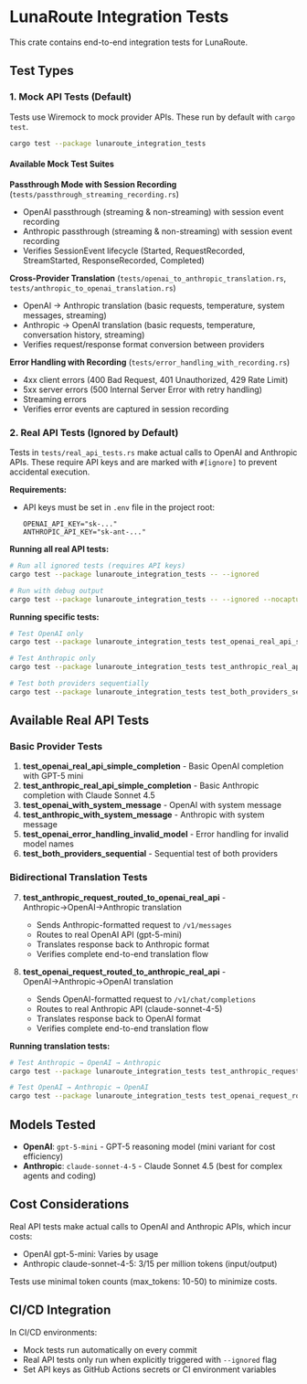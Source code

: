 # LunaRoute Integration Tests

This crate contains end-to-end integration tests for LunaRoute.

## Test Types

### 1. Mock API Tests (Default)

Tests use Wiremock to mock provider APIs. These run by default with `cargo test`.

```bash
cargo test --package lunaroute_integration_tests
```

#### Available Mock Test Suites

**Passthrough Mode with Session Recording** (`tests/passthrough_streaming_recording.rs`)
- OpenAI passthrough (streaming & non-streaming) with session event recording
- Anthropic passthrough (streaming & non-streaming) with session event recording
- Verifies SessionEvent lifecycle (Started, RequestRecorded, StreamStarted, ResponseRecorded, Completed)

**Cross-Provider Translation** (`tests/openai_to_anthropic_translation.rs`, `tests/anthropic_to_openai_translation.rs`)
- OpenAI → Anthropic translation (basic requests, temperature, system messages, streaming)
- Anthropic → OpenAI translation (basic requests, temperature, conversation history, streaming)
- Verifies request/response format conversion between providers

**Error Handling with Recording** (`tests/error_handling_with_recording.rs`)
- 4xx client errors (400 Bad Request, 401 Unauthorized, 429 Rate Limit)
- 5xx server errors (500 Internal Server Error with retry handling)
- Streaming errors
- Verifies error events are captured in session recording

### 2. Real API Tests (Ignored by Default)

Tests in `tests/real_api_tests.rs` make actual calls to OpenAI and Anthropic APIs. These require API keys and are marked with `#[ignore]` to prevent accidental execution.

**Requirements:**
- API keys must be set in `.env` file in the project root:
  ```
  OPENAI_API_KEY="sk-..."
  ANTHROPIC_API_KEY="sk-ant-..."
  ```

**Running all real API tests:**
```bash
# Run all ignored tests (requires API keys)
cargo test --package lunaroute_integration_tests -- --ignored

# Run with debug output
cargo test --package lunaroute_integration_tests -- --ignored --nocapture
```

**Running specific tests:**
```bash
# Test OpenAI only
cargo test --package lunaroute_integration_tests test_openai_real_api_simple_completion -- --ignored --nocapture

# Test Anthropic only
cargo test --package lunaroute_integration_tests test_anthropic_real_api_simple_completion -- --ignored --nocapture

# Test both providers sequentially
cargo test --package lunaroute_integration_tests test_both_providers_sequential -- --ignored --nocapture
```

## Available Real API Tests

### Basic Provider Tests
1. **test_openai_real_api_simple_completion** - Basic OpenAI completion with GPT-5 mini
2. **test_anthropic_real_api_simple_completion** - Basic Anthropic completion with Claude Sonnet 4.5
3. **test_openai_with_system_message** - OpenAI with system message
4. **test_anthropic_with_system_message** - Anthropic with system message
5. **test_openai_error_handling_invalid_model** - Error handling for invalid model names
6. **test_both_providers_sequential** - Sequential test of both providers

### Bidirectional Translation Tests
7. **test_anthropic_request_routed_to_openai_real_api** - Anthropic→OpenAI→Anthropic translation
   - Sends Anthropic-formatted request to `/v1/messages`
   - Routes to real OpenAI API (gpt-5-mini)
   - Translates response back to Anthropic format
   - Verifies complete end-to-end translation flow

8. **test_openai_request_routed_to_anthropic_real_api** - OpenAI→Anthropic→OpenAI translation
   - Sends OpenAI-formatted request to `/v1/chat/completions`
   - Routes to real Anthropic API (claude-sonnet-4-5)
   - Translates response back to OpenAI format
   - Verifies complete end-to-end translation flow

**Running translation tests:**
```bash
# Test Anthropic → OpenAI → Anthropic
cargo test --package lunaroute_integration_tests test_anthropic_request_routed_to_openai_real_api -- --ignored --nocapture

# Test OpenAI → Anthropic → OpenAI
cargo test --package lunaroute_integration_tests test_openai_request_routed_to_anthropic_real_api -- --ignored --nocapture
```

## Models Tested

- **OpenAI**: `gpt-5-mini` - GPT-5 reasoning model (mini variant for cost efficiency)
- **Anthropic**: `claude-sonnet-4-5` - Claude Sonnet 4.5 (best for complex agents and coding)

## Cost Considerations

Real API tests make actual calls to OpenAI and Anthropic APIs, which incur costs:
- OpenAI gpt-5-mini: Varies by usage
- Anthropic claude-sonnet-4-5: $3/$15 per million tokens (input/output)

Tests use minimal token counts (max_tokens: 10-50) to minimize costs.

## CI/CD Integration

In CI/CD environments:
- Mock tests run automatically on every commit
- Real API tests only run when explicitly triggered with `--ignored` flag
- Set API keys as GitHub Actions secrets or CI environment variables
